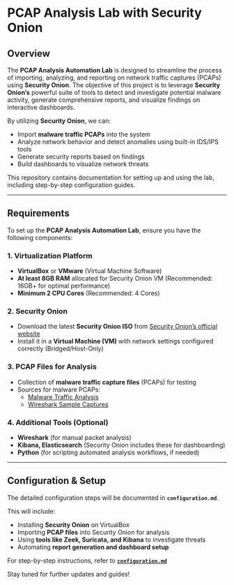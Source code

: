 # PCAP Analysis Lab with Security Onion

## Overview
The **PCAP Analysis Automation Lab** is designed to streamline the process of importing, analyzing, and reporting on network traffic captures (PCAPs) using **Security Onion**. The objective of this project is to leverage **Security Onion’s** powerful suite of tools to detect and investigate potential malware activity, generate comprehensive reports, and visualize findings on interactive dashboards.

By utilizing **Security Onion**, we can:
- Import **malware traffic PCAPs** into the system
- Analyze network behavior and detect anomalies using built-in IDS/IPS tools
- Generate security reports based on findings
- Build dashboards to visualize network threats

This repository contains documentation for setting up and using the lab, including step-by-step configuration guides.

---

## Requirements
To set up the **PCAP Analysis Automation Lab**, ensure you have the following components:

### 1. Virtualization Platform
- **VirtualBox** or **VMware** (Virtual Machine Software)
- **At least 8GB RAM** allocated for Security Onion VM (Recommended: 16GB+ for optimal performance)
- **Minimum 2 CPU Cores** (Recommended: 4 Cores)

### 2. Security Onion
- Download the latest **Security Onion ISO** from [Security Onion’s official website](https://securityonion.net/)
- Install it in a **Virtual Machine (VM)** with network settings configured correctly (Bridged/Host-Only)

### 3. PCAP Files for Analysis
- Collection of **malware traffic capture files** (PCAPs) for testing
- Sources for malware PCAPs:
  - [Malware Traffic Analysis](https://www.malware-traffic-analysis.net/)
  - [Wireshark Sample Captures](https://wiki.wireshark.org/SampleCaptures)

### 4. Additional Tools (Optional)
- **Wireshark** (for manual packet analysis)
- **Kibana, Elasticsearch** (Security Onion includes these for dashboarding)
- **Python** (for scripting automated analysis workflows, if needed)

---

## Configuration & Setup
The detailed configuration steps will be documented in **`configuration.md`**.

This will include:
- Installing **Security Onion** on VirtualBox
- Importing **PCAP files** into Security Onion for analysis
- Using **tools like Zeek, Suricata, and Kibana** to investigate threats
- Automating **report generation and dashboard setup**

For step-by-step instructions, refer to [**`configuration.md`**](https://github.com/Padmja26/PCAP-Analysis-Lab-Security-Onion/blob/main/Configuration.md)


Stay tuned for further updates and guides!
